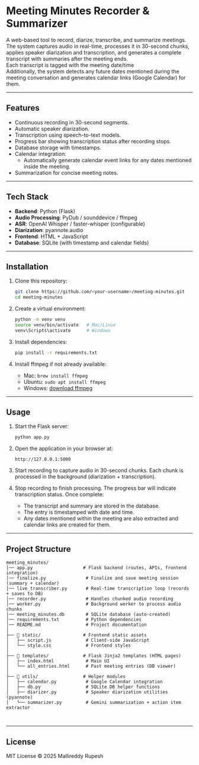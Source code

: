 # Meeting Minutes Recorder & Summarizer

A web-based tool to record, diarize, transcribe, and summarize meetings.  
The system captures audio in real-time, processes it in 30-second chunks, applies speaker diarization and transcription, and generates a complete transcript with summaries after the meeting ends.  
Each transcript is tagged with the meeting date/time  
Additionally, the system detects any future dates mentioned during the meeting conversation and generates calendar links (Google Calendar) for them.

---

## Features

- Continuous recording in 30-second segments.  
- Automatic speaker diarization.  
- Transcription using speech-to-text models.  
- Progress bar showing transcription status after recording stops.  
- Database storage with timestamps.  
- Calendar integration:   
  - Automatically generate calendar event links for any dates mentioned inside the meeting.  
- Summarization for concise meeting notes.

---

## Tech Stack

- **Backend**: Python (Flask)  
- **Audio Processing**: PyDub / sounddevice / ffmpeg  
- **ASR**: OpenAI Whisper / faster-whisper (configurable)  
- **Diarization**: pyannote.audio  
- **Frontend**: HTML + JavaScript  
- **Database**: SQLite (with timestamp and calendar fields)  

---

## Installation

1. Clone this repository:
   ```bash
   git clone https://github.com/<your-username>/meeting-minutes.git
   cd meeting-minutes
   ```

2. Create a virtual environment:
   ```bash
   python -m venv venv
   source venv/bin/activate   # Mac/Linux
   venv\Scripts\activate      # Windows
   ```

3. Install dependencies:
   ```bash
   pip install -r requirements.txt
   ```

4. Install ffmpeg if not already available:
   - Mac: `brew install ffmpeg`  
   - Ubuntu: `sudo apt install ffmpeg`  
   - Windows: [download ffmpeg](https://ffmpeg.org/download.html)

---

## Usage

1. Start the Flask server:
   ```bash
   python app.py
   ```

2. Open the application in your browser at:
   ```
   http://127.0.0.1:5000
   ```

3. Start recording to capture audio in 30-second chunks. Each chunk is processed in the background (diarization + transcription).

4. Stop recording to finish processing. The progress bar will indicate transcription status. Once complete:  
   - The transcript and summary are stored in the database.  
   - The entry is timestamped with date and time.   
   - Any dates mentioned within the meeting are also extracted and calendar links are created for them.

---

## Project Structure

```
meeting_minutes/
│── app.py                   # Flask backend (routes, APIs, frontend integration)
│── finalize.py               # Finalize and save meeting session (summary + calendar)
│── live_transcriber.py       # Real-time transcription loop (records + saves to DB)
│── recorder.py               # Handles chunked audio recording
│── worker.py                 # Background worker to process audio chunks
│── meeting_minutes.db        # SQLite database (auto-created)
│── requirements.txt          # Python dependencies
│── README.md                 # Project documentation
│
├── 📂 static/                # Frontend static assets
│   ├── script.js             # Client-side JavaScript 
│   └── style.css             # Frontend styles
│
├── 📂 templates/             # Flask Jinja2 templates (HTML pages)
│   ├── index.html            # Main UI
│   └── all_entries.html      # Past meeting entries (DB viewer)
│
├── 📂 utils/                 # Helper modules
│   ├── calendar.py           # Google Calendar integration
│   ├── db.py                 # SQLite DB helper functions
│   ├── diarizer.py           # Speaker diarization utilities (pyannote)
│   └── summarizer.py         # Gemini summarization + action item extractor



```
---
## License

MIT License © 2025 Mallireddy Rupesh
